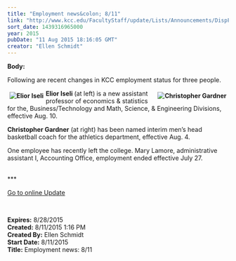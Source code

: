 ```yaml
---
title: "Employment news&colon; 8/11"
link: "http://www.kcc.edu/FacultyStaff/update/Lists/Announcements/DispForm.aspx?ID=1998"
sort_date: 1439316965000
year: 2015
pubDate: "11 Aug 2015 18:16:05 GMT"
creator: "Ellen Schmidt"
---
```


<div><b>Body:</b> <div class="ExternalClass62898BEB6B3B43938CC0762CBEC68C8D"><p>Following are recent changes in KCC employment status for three people.</p>
<p><strong><img alt="Elior Iseli" src="/FacultyStaff/update/PublishingImages/Elior_Iseli.jpg" style="vertical-align:auto;float:left;margin:5px" /><img alt="Christopher Gardner" src="/FacultyStaff/update/PublishingImages/Chris_Gardner_update.jpg" style="vertical-align:auto;float:right;margin:5px" />Elior Iseli </strong>(at left)<strong> </strong>is a new assistant professor of economics &amp; statistics for the, Business/Technology and Math, Science, &amp; Engineering Divisions, effective Aug. 10. </p>
<p><strong>Christopher Gardner</strong> (at right) has been named interim men’s head basketball coach for the athletics department, effective Aug. 4.</p>
<p>One employee has recently left the college. ​Mary Lamore, administrative assistant I, Accounting Office, employment ended effective July 27.</p>
<p><br />***</p>
<p><a href="/update">Go to online Update</a></p>
<p> </p></div></div>
<div><b>Expires:</b> 8/28/2015</div>
<div><b>Created:</b> 8/11/2015 1:16 PM</div>
<div><b>Created By:</b> Ellen Schmidt</div>
<div><b>Start Date:</b> 8/11/2015</div>
<div><b>Title:</b> Employment news: 8/11</div>
